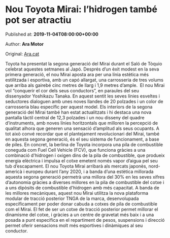 
# Nou Toyota Mirai: l’hidrogen també pot ser atractiu

Published at: **2019-11-04T08:00:00+00:00**

Author: **Ara Motor**

Original: [Ara.cat](https://motor.ara.cat/novetats/Nou-Toyota-Mirai-hidrogen-atractiu_0_2337366391.html)

Toyota ha presentat la segona generació del Mirai durant el Saló de Tòquio celebrat aquestes setmanes al Japó. Després d’un èxit modest en la seva primera generació, el nou Mirai aposta ara per una línia estètica més estilitzada i esportiva, amb un capó allargat, una carrosseria de tres volums que arriba als gairebé cinc metres de llarg i 1,9 metres d’ample. 
El nou Mirai vol “conquerir el cor dels seus conductors”, en paraules del seu dissenyador Yoshikazu Tanaka. En aquest sentit les seves línies esveltes i seductores dialoguen amb unes noves llandes de 20 polzades i un color de carrosseria blau específic per aquest model.
Els interiors de la segona generació del Mirai també han estat actualitzats i hi destaca una nova pantalla tàctil central de 12,3 polzades i un nou disseny del quadre d’instruments, amb noves línies horitzontals que milloren la percepció de qualitat alhora que generen una sensació d’amplitud als seus ocupants.
A tot això convé recordar que el plantejament revolucionari del Mirai, també en aquesta segona generació, és el seu sistema de funcionament, a base de piles. En concret, la berlina de Toyota incorpora una pila de combustible coneguda com Fuel Cell Vehicle (FCV), que funciona gràcies a una combinació d'hidrogen i oxigen dins de la pila de combustible, que produeix energia elèctrica i impulsa el cotxe emetent només vapor d’aigua pel seu tub d’escapament.
El nou Toyota Mirai arribarà als mercats japonès, nord-americà i europeu durant l’any 2020, i a banda d’una estètica millorada aquesta segona generació permetrà una millora del 30% en les seves xifres d’autonomia gràcies a diverses millores en la pila de combustible del cotxe i a uns dipòsits de combustible d'hidrogen amb més capacitat.
A banda de les millores mecàniques, aquest nou Mirai utilitza la nova plataforma modular de tracció posterior TNGA de la marca, desenvolupada específicament per poder donar cabuda a cotxes de pila de combustible com el Mirai. El fet de ser un cotxe de tracció posterior permet millorar el dinamisme del cotxe, i gràcies a un centre de gravetat més baix i a una posada a punt específica en el repartiment de pesos, suspensions i direcció permet oferir sensacions molt més esportives i dinàmiques al seu conductor.
